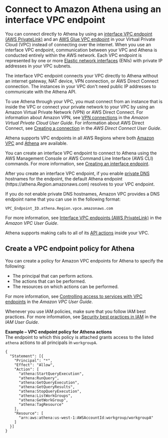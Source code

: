 # Connect to Amazon Athena using an interface VPC endpoint<a name="interface-vpc-endpoint"></a>

You can connect directly to Athena by using an [interface VPC endpoint \(AWS PrivateLink\)](https://docs.aws.amazon.com/vpc/latest/userguide/vpce-interface.html) and an [AWS Glue VPC endpoint](https://docs.aws.amazon.com/glue/latest/dg/vpc-endpoint.html) in your Virtual Private Cloud \(VPC\) instead of connecting over the internet\. When you use an interface VPC endpoint, communication between your VPC and Athena is conducted entirely within the AWS network\. Each VPC endpoint is represented by one or more [Elastic network interfaces](https://docs.aws.amazon.com/AWSEC2/latest/UserGuide/using-eni.html) \(ENIs\) with private IP addresses in your VPC subnets\.

The interface VPC endpoint connects your VPC directly to Athena without an internet gateway, NAT device, VPN connection, or AWS Direct Connect connection\. The instances in your VPC don't need public IP addresses to communicate with the Athena API\.

To use Athena through your VPC, you must connect from an instance that is inside the VPC or connect your private network to your VPC by using an Amazon Virtual Private Network \(VPN\) or AWS Direct Connect\. For information about Amazon VPN, see [VPN connections](https://docs.aws.amazon.com/vpc/latest/userguide/vpn-connections.html) in the *Amazon Virtual Private Cloud User Guide*\. For information about AWS Direct Connect, see [Creating a connection](https://docs.aws.amazon.com/directconnect/latest/UserGuide/create-connection.html) in the *AWS Direct Connect User Guide*\.

Athena supports VPC endpoints in all AWS Regions where both [Amazon VPC](https://docs.aws.amazon.com/general/latest/gr/rande.html#vpc_region) and [Athena](https://docs.aws.amazon.com/general/latest/gr/rande.html#athena) are available\.

You can create an interface VPC endpoint to connect to Athena using the AWS Management Console or AWS Command Line Interface \(AWS CLI\) commands\. For more information, see [Creating an interface endpoint](https://docs.aws.amazon.com/vpc/latest/userguide/vpce-interface.html#create-interface-endpoint)\.

After you create an interface VPC endpoint, if you enable [private DNS](https://docs.aws.amazon.com/vpc/latest/userguide/vpce-interface.html#vpce-private-dns) hostnames for the endpoint, the default Athena endpoint \(https://athena\.*Region*\.amazonaws\.com\) resolves to your VPC endpoint\.

If you do not enable private DNS hostnames, Amazon VPC provides a DNS endpoint name that you can use in the following format:

```
VPC_Endpoint_ID.athena.Region.vpce.amazonaws.com
```

For more information, see [Interface VPC endpoints \(AWS PrivateLink\)](https://docs.aws.amazon.com/vpc/latest/userguide/vpce-interface.html) in the *Amazon VPC User Guide*\.

Athena supports making calls to all of its [API actions](https://docs.aws.amazon.com/athena/latest/APIReference/API_Operations.html) inside your VPC\.

## Create a VPC endpoint policy for Athena<a name="api-private-link-policy"></a>

You can create a policy for Amazon VPC endpoints for Athena to specify the following:
+ The principal that can perform actions\.
+ The actions that can be performed\.
+ The resources on which actions can be performed\.

For more information, see [Controlling access to services with VPC endpoints](https://docs.aws.amazon.com/vpc/latest/userguide/vpc-endpoints-access.html) in the *Amazon VPC User Guide*\.

Whenever you use IAM policies, make sure that you follow IAM best practices\. For more information, see [Security best practices in IAM](https://docs.aws.amazon.com/IAM/latest/UserGuide/best-practices.html) in the *IAM User Guide*\.

**Example – VPC endpoint policy for Athena actions**  
The endpoint to which this policy is attached grants access to the listed `athena` actions to all principals in `workgroupA`\.  

```
{
  "Statement": [{
    "Principal": "*",
    "Effect": "Allow",
    "Action": [
      "athena:StartQueryExecution",
      "athena:RunQuery",
      "athena:GetQueryExecution",
      "athena:GetQueryResults",
      "athena:StopQueryExecution",
      "athena:ListWorkGroups",
      "athena:GetWorkGroup",
      "athena:TagResource"
    ],
    "Resource": [
      "arn:aws:athena:us-west-1:AWSAccountId:workgroup/workgroupA"
    ]
  }]
}
```

## <a name="notebook-private-link-vpn"></a>